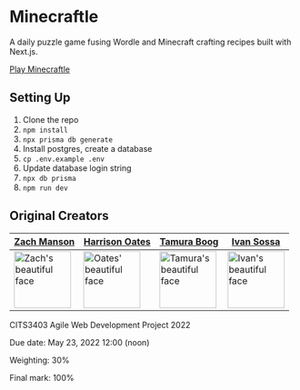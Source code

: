 # Minecraftle

A daily puzzle game fusing Wordle and Minecraft crafting recipes built with Next.js.

[Play Minecraftle](https://minecraftle.zachmanson.com)

## Setting Up

1. Clone the repo
2. `npm install`
3. `npx prisma db generate`
4. Install postgres, create a database
5. `cp .env.example .env`
6. Update database login string
7. `npx db prisma`
8. `npm run dev`

## Original Creators

| [Zach Manson](https://github.com/pavo-etc)                                                               | [Harrison Oates](https://github.com/Oatesha)                                                             | [Tamura Boog](https://github.com/Tamura77)                                                                 | [Ivan Sossa](https://github.com/SossaG)                                                                  |
| -------------------------------------------------------------------------------------------------------- | -------------------------------------------------------------------------------------------------------- | ---------------------------------------------------------------------------------------------------------- | -------------------------------------------------------------------------------------------------------- |
| <img alt="Zach's beautiful face" src="https://avatars.githubusercontent.com/u/24368336?v=4" width="100"> | <img alt="Oates' beautiful face" src="https://avatars.githubusercontent.com/u/73292759?v=4" width="100"> | <img alt="Tamura's beautiful face" src="https://avatars.githubusercontent.com/u/92499933?v=4" width="100"> | <img alt="Ivan's beautiful face" src="https://avatars.githubusercontent.com/u/53945538?v=4" width="100"> |

CITS3403 Agile Web Development Project 2022

Due date: May 23, 2022 12:00 (noon)

Weighting: 30%

Final mark: 100%
